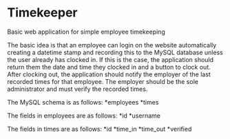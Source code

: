 # Timekeeper
Basic web application for simple employee timekeeping


The basic idea is that an employee can login on the website automatically creating a datetime stamp and recording this to the MySQL database unless the user already has clocked in. If this is the case, the application should return them the date and time they clocked in and a button to clock out. After clocking out, the application should notify the employer of the last recorded times for that employee. The employer should be the sole administrator and must verify the recorded times.

The MySQL schema is as follows:
*employees
*times

The fields in employees are as follows:
*id
*username

The fields in times are as follows:
*id
*time_in
*time_out
*verified
